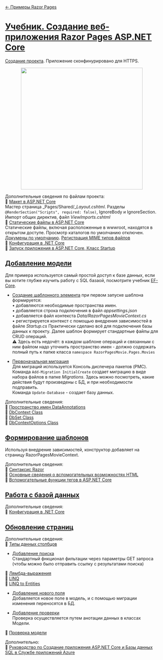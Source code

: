 [← Примеры Razor Pages](/README.md)  

# [Учебник. Создание веб-приложения Razor Pages ASP.NET Core](https://docs.microsoft.com/ru-ru/aspnet/core/tutorials/razor-pages/?view=aspnetcore-3.1)  
[Создание проекта](https://docs.microsoft.com/ru-ru/aspnet/core/tutorials/razor-pages/razor-pages-start?view=aspnetcore-3.1&tabs=visual-studio#create-a-razor-pages-web-app). Приложение сконфинурировано для HTTPS.  

<p align="center">
   <a  href="https://docs.microsoft.com/ru-ru/aspnet/core/tutorials/razor-pages/razor-pages-start?view=aspnetcore-3.1&tabs=visual-studio" target="_blank" >
  <img src="https://docs.microsoft.com/ru-ru/aspnet/core/tutorials/razor-pages/razor-pages-start/_static/home2.2.png?view=aspnetcore-3.1" width="400" alt="">
   </a>
</p>

Дополнительныe сведения по файлам проекта:  
📘 [Макет в ASP.NET Core](https://docs.microsoft.com/ru-ru/aspnet/core/mvc/views/layout?view=aspnetcore-3.1)  
Мастер страница _Pages/Shared/__Layout.cshtml_. Разделы `@RenderSection("Scripts", required: false)`, IgnoreBody и IgnoreSection. Импорт общих директив, файл _ViewImports.cshtml_  
📘 [Статические файлы в ASP.NET Core](https://docs.microsoft.com/ru-ru/aspnet/core/fundamentals/static-files?view=aspnetcore-3.1)  
Статические файлы, включая расположенные в wwwroot, находятся в открытом доступе. Просмотр каталогов по умолчанию отключен. [Докумены по умолчанию](https://docs.microsoft.com/ru-ru/aspnet/core/fundamentals/static-files?view=aspnetcore-3.1#serve-a-default-document). [Регистрация MIME типов файлов](https://docs.microsoft.com/ru-ru/aspnet/core/fundamentals/static-files?view=aspnetcore-3.1#fileextensioncontenttypeprovider)  
📘 [Конфигурация в .NET Core](https://docs.microsoft.com/ru-ru/aspnet/core/fundamentals/configuration/index?view=aspnetcore-3.1)  
📘 [Запуск приложения в ASP.NET Core, Класс Startup](https://docs.microsoft.com/ru-ru/aspnet/core/fundamentals/startup?view=aspnetcore-3.1)  

## [Добавление модели](https://docs.microsoft.com/ru-ru/aspnet/core/tutorials/razor-pages/model?view=aspnetcore-3.1&tabs=visual-studio)  
Для примера используется самый простой доступ к базе данных, если вы хотите глубже изучить работу с SQL базаой, посмотрите учебник [EF-Core](https://github.com/creativcode-ru/EF-Core).
* [Создание шаблонного элемента]() при первом запуске шаблона формируется:  
• добавляются необходимые пространства имен.  
• добавляется строка подключения в файл _appsettings.json_  
• добавляется файл контекста _Data/RazorPagesMovieContext.cs_  
• регистрируется контекст с помощью внедрения зависимостей в файле _Startup.cs_ 
Практически сделано всё для подключения базы данных к проекту. Далее шаблон формирует стандартные файлы для CRUD операций.  
⚠ Здесь есть недочёт: в каждом шаблоне операций и связанным с ним файлом надо уточнить пространство имен - должно содержать полный путь к папке класса `namespace RazorPagesMovie.Pages.Movies`  

* [Первоначальная миграция](https://docs.microsoft.com/ru-ru/aspnet/core/tutorials/razor-pages/model?view=aspnetcore-3.1&tabs=visual-studio#initial-migration)  
Для миграций используется Консоль диспечера пакетов (PMC). Команда `Add-Migration InitialCreate` создает миграцию в виде набора файлов в папке _Migrations_. Здесь можно посмотреть, какие действия будут произведены с БД, и при необходимости подправить.  
Команда `Update-Database` - создает базу данных.  

Дополнительныe сведения:  
📘 [Пространство имен DataAnnotations](https://docs.microsoft.com/ru-ru/dotnet/api/system.componentmodel.dataannotations?view=netframework-4.8)  
📘 [DbContext Class](https://docs.microsoft.com/ru-ru/dotnet/api/microsoft.entityframeworkcore.dbcontext?view=efcore-3.1)  
📘 [DbSet<TEntity> Class](https://docs.microsoft.com/ru-ru/dotnet/api/microsoft.entityframeworkcore.dbset-1?view=efcore-3.1)  
📘 [DbContextOptions Class](https://docs.microsoft.com/ru-ru/dotnet/api/microsoft.entityframeworkcore.dbcontextoptions?view=efcore-3.1) 

## [Формирование шаблонов](https://docs.microsoft.com/ru-ru/aspnet/core/tutorials/razor-pages/page?view=aspnetcore-3.1&tabs=visual-studio)
Используя внедрение зависимостей, конструктор добавляет на страницу RazorPagesMovieContext. 

Дополнительныe сведения:  
📘 [Синтаксис Razor](https://docs.microsoft.com/ru-ru/aspnet/core/mvc/views/razor?view=aspnetcore-3.1#razor-syntax)  
📘 [Основные сведения о вспомогательных возможностях HTML](https://docs.microsoft.com/ru-ru/aspnet/mvc/overview/older-versions-1/views/creating-custom-html-helpers-cs#understanding-html-helpers)  
📘 [Вспомогательные функции тегов в ASP.NET Core](https://docs.microsoft.com/ru-ru/aspnet/core/mvc/views/tag-helpers/intro?view=aspnetcore-3.1)  

## [Работа с базой данных](https://docs.microsoft.com/ru-ru/aspnet/core/tutorials/razor-pages/sql?view=aspnetcore-3.1&tabs=visual-studio)  

Дополнительныe сведения:  
📘 [Конфигурация в .NET Core](https://docs.microsoft.com/ru-ru/aspnet/core/fundamentals/configuration/index?view=aspnetcore-3.1)  

## [Обновление страниц](https://docs.microsoft.com/ru-ru/aspnet/core/tutorials/razor-pages/da1?view=aspnetcore-3.1)

Дополнительныe сведения:  
📘 [Типы данных столбцов](https://docs.microsoft.com/ru-ru/ef/core/modeling/entity-properties?tabs=data-annotations%2Cwithout-nrt#column-data-types) 

* [Добавление поиска](https://docs.microsoft.com/ru-ru/aspnet/core/tutorials/razor-pages/search?view=aspnetcore-3.1)  
Стандартный фнкционал фильтации через параметры GET запроса (чтобы можно было отправить ссылку с результатами поиска)

📘 [Лямбда-выражения](https://docs.microsoft.com/ru-ru/dotnet/csharp/programming-guide/statements-expressions-operators/lambda-expressions)  
📘 [LINQ](https://docs.microsoft.com/ru-ru/aspnet/core/tutorials/razor-pages/search?view=aspnetcore-3.1)  
📘 [LINQ to Entities](https://docs.microsoft.com/ru-ru/dotnet/framework/data/adonet/ef/language-reference/linq-to-entities)  

* [Добавление нового поля](https://docs.microsoft.com/ru-ru/aspnet/core/tutorials/razor-pages/new-field?view=aspnetcore-3.1&tabs=visual-studio)  
Добавляется новое поле в модель, и с помощью миграции изменения переносятся в БД.

* [Добавление проверки](https://docs.microsoft.com/ru-ru/aspnet/core/tutorials/razor-pages/validation?view=aspnetcore-3.1&tabs=visual-studio)  
Проверка осуществляется путем анотации данных в классах Модели.  

📘 [Проверка модели](https://docs.microsoft.com/ru-ru/aspnet/core/tutorials/razor-pages/validation?view=aspnetcore-3.1&tabs=visual-studio)  

Дополнительно:  
📘 [Руководство по Создание приложения ASP.NET Core и Базы данных SQL в Службе приложений Azure](https://docs.microsoft.com/ru-ru/azure/app-service/app-service-web-tutorial-dotnetcore-sqldb)  

